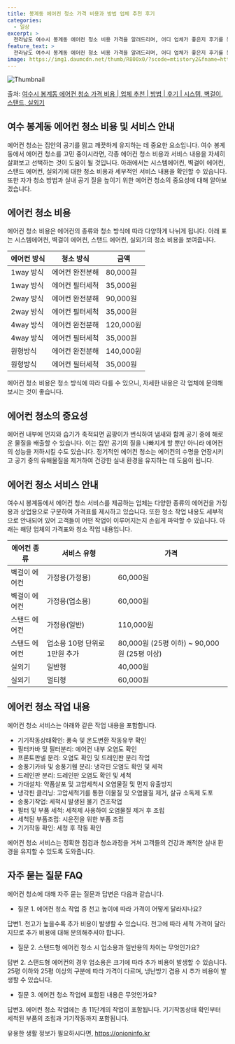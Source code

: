 ```yaml
---
title: 봉계동 에어컨 청소 가격 비용과 방법 업체 추천 후기
categories:
  - 일상
excerpt: >
  전라남도 여수시 봉계동 에어컨 청소 비용 가격을 알려드리며, 어디 업체가 좋은지 후기를 통해 알아보겠습니다. 현재 글에서는 시스템, 벽걸이, 스탠드, 실외기 각각에 대해 청소 비용이 나와 있으니 참고하시면 되겠습니다. 에어컨 분해 청소 방법 보기 👈 클릭셀프 에어컨 청소 방법 보기👈 클릭여수시 봉계동 에어컨 청소 비용시스템에어컨 방식클리닝방식금액1way 방식에어컨 완전분해80,000원1way 방식에어컨 필터세척35,000원2way 방식에어컨 완전분해90,000원2way 방식에어컨 필터세척35,000원4way 방식에어컨 완전분해120,000원4way 방식에어컨 필터세척35,000원원형방식에어컨 완전분해140,000원원형방식에어컨 필터세척35,000원에어컨 청소 견적 샘플 보기 👈 클릭에어컨 냄새의 원인에어..
feature_text: >
  전라남도 여수시 봉계동 에어컨 청소 비용 가격을 알려드리며, 어디 업체가 좋은지 후기를 통해 알아보겠습니다. 현재 글에서는 시스템, 벽걸이, 스탠드, 실외기 각각에 대해 청소 비용이 나와 있으니 참고하시면 되겠습니다. 에어컨 분해 청소 방법 보기 👈 클릭셀프 에어컨 청소 방법 보기👈 클릭여수시 봉계동 에어컨 청소 비용시스템에어컨 방식클리닝방식금액1way 방식에어컨 완전분해80,000원1way 방식에어컨 필터세척35,000원2way 방식에어컨 완전분해90,000원2way 방식에어컨 필터세척35,000원4way 방식에어컨 완전분해120,000원4way 방식에어컨 필터세척35,000원원형방식에어컨 완전분해140,000원원형방식에어컨 필터세척35,000원에어컨 청소 견적 샘플 보기 👈 클릭에어컨 냄새의 원인에어..
image: https://img1.daumcdn.net/thumb/R800x0/?scode=mtistory2&fname=https%3A%2F%2Fblog.kakaocdn.net%2Fdn%2FclsEwg%2FbtsHx13dh66%2Fy2SvkQImxKEKPoVRkUlFOK%2Fimg.webp
---
```


![Thumbnail](https://img1.daumcdn.net/thumb/R800x0/?scode=mtistory2&fname=https%3A%2F%2Fblog.kakaocdn.net%2Fdn%2FclsEwg%2FbtsHx13dh66%2Fy2SvkQImxKEKPoVRkUlFOK%2Fimg.webp)

<p>출처: <a href="https://onioninfo.kr/entry/%EC%97%AC%EC%88%98%EC%8B%9C-%EB%B4%89%EA%B3%84%EB%8F%99-%EC%97%90%EC%96%B4%EC%BB%A8-%EC%B2%AD%EC%86%8C-%EA%B0%80%EA%B2%A9-%EB%B9%84%EC%9A%A9-%EC%97%85%EC%B2%B4-%EC%B6%94%EC%B2%9C-%EB%B0%A9%EB%B2%95-%ED%9B%84%EA%B8%B0-%EC%8B%9C%EC%8A%A4%ED%85%9C-%EB%B2%BD%EA%B1%B8%EC%9D%B4-%EC%8A%A4%ED%83%A0%EB%93%9C-%EC%8B%A4%EC%99%B8%EA%B8%B0" rel="dofollow">여수시 봉계동 에어컨 청소 가격 비용 | 업체 추천 | 방법 | 후기 | 시스템, 벽걸이, 스탠드, 실외기</a> </p>

## 여수 봉계동 에어컨 청소 비용 및 서비스 안내

에어컨 청소는 집안의 공기를 맑고 깨끗하게 유지하는 데 중요한 요소입니다. 여수 봉계동에서 에어컨 청소를 고민 중이시라면, 각종 에어컨 청소
비용과 서비스 내용을 자세히 살펴보고 선택하는 것이 도움이 될 것입니다. 아래에서는 시스템에어컨, 벽걸이 에어컨, 스탠드 에어컨, 실외기에
대한 청소 비용과 세부적인 서비스 내용을 확인할 수 있습니다. 또한 자가 청소 방법과 실내 공기 질을 높이기 위한 에어컨 청소의 중요성에
대해 알아보겠습니다.

## 에어컨 청소 비용

에어컨 청소 비용은 에어컨의 종류와 청소 방식에 따라 다양하게 나뉘게 됩니다. 아래 표는 시스템에어컨, 벽걸이 에어컨, 스탠드 에어컨,
실외기의 청소 비용을 보여줍니다.

에어컨 방식 | 청소 방식 | 금액  
---|---|---  
1way 방식 | 에어컨 완전분해 | 80,000원  
1way 방식 | 에어컨 필터세척 | 35,000원  
2way 방식 | 에어컨 완전분해 | 90,000원  
2way 방식 | 에어컨 필터세척 | 35,000원  
4way 방식 | 에어컨 완전분해 | 120,000원  
4way 방식 | 에어컨 필터세척 | 35,000원  
원형방식 | 에어컨 완전분해 | 140,000원  
원형방식 | 에어컨 필터세척 | 35,000원  
  
에어컨 청소 비용은 청소 방식에 따라 다를 수 있으니, 자세한 내용은 각 업체에 문의해보시는 것이 좋습니다.

## 에어컨 청소의 중요성

에어컨 내부에 먼지와 습기가 축적되면 곰팡이가 번식하여 냄새와 함께 공기 중에 해로운 물질을 배출할 수 있습니다. 이는 집안 공기의 질을
나빠지게 할 뿐만 아니라 에어컨의 성능을 저하시킬 수도 있습니다. 정기적인 에어컨 청소는 에어컨의 수명을 연장시키고 공기 중의 유해물질을
제거하여 건강한 실내 환경을 유지하는 데 도움이 됩니다.

## 에어컨 청소 서비스 안내

여수시 봉계동에서 에어컨 청소 서비스를 제공하는 업체는 다양한 종류의 에어컨을 가정용과 상업용으로 구분하여 가격표를 제시하고 있습니다. 또한
청소 작업 내용도 세부적으로 안내되어 있어 고객들이 어떤 작업이 이루어지는지 손쉽게 파악할 수 있습니다. 아래는 해당 업체의 가격표와 청소
작업 내용입니다.

에어컨 종류 | 서비스 유형 | 가격  
---|---|---  
벽걸이 에어컨 | 가정용(가정용) | 60,000원  
벽걸이 에어컨 | 가정용(업소용) | 60,000원  
스탠드 에어컨 | 가정용(일반) | 110,000원  
스탠드 에어컨 | 업소용 10평 단위로 1만원 추가 | 80,000원 (25평 이하) ~ 90,000원 (25평 이상)  
실외기 | 일반형 | 40,000원  
실외기 | 멀티형 | 60,000원  
  
## 에어컨 청소 작업 내용

에어컨 청소 서비스는 아래와 같은 작업 내용을 포함합니다.

  * 기기작동상태확인: 풍속 및 온도변환 작동유무 확인
  * 필터카바 및 필터분리: 에어컨 내부 오염도 확인
  * 프론트판넬 분리: 오염도 확인 및 드레인판 분리 작업
  * 송풍기카바 및 송풍기휀 분리: 냉각핀 오염도 확인 및 세척
  * 드레인판 분리: 드레인판 오염도 확인 및 세척
  * 가대설치: 약품살포 및 고압세척시 오염물질 및 먼지 유출방지
  * 냉각핀 클리닝: 고압세척기를 통한 이물질 및 오염물질 제거, 살규 소독제 도포
  * 송풍기작업: 세척시 발생된 물기 건조작업
  * 필터 및 부품 세척: 세척제 사용하여 오염물질 제거 후 조립
  * 세척된 부품조립: 시운전을 위한 부품 조립
  * 기기작동 확인: 세청 후 작동 확인

에어컨 청소 서비스는 정확한 점검과 청소과정을 거쳐 고객들의 건강과 쾌적한 실내 환경을 유지할 수 있도록 도와줍니다.

## 자주 묻는 질문 FAQ

에어컨 청소에 대해 자주 묻는 질문과 답변은 다음과 같습니다.

  * 질문 1. 에어컨 청소 작업 중 천고 높이에 따라 가격이 어떻게 달라지나요?

답변1. 천고가 높을수록 추가 비용이 발생할 수 있습니다. 천고에 따라 세척 가격이 달라지므로 추가 비용에 대해 문의해주셔야 합니다.

  * 질문 2. 스탠드형 에어컨 청소 시 업소용과 일반용의 차이는 무엇인가요?

답변 2. 스탠드형 에어컨의 경우 업소용은 크기에 따라 추가 비용이 발생할 수 있습니다. 25평 이하와 25평 이상의 구분에 따라 가격이
다르며, 냉난방기 겸용 시 추가 비용이 발생할 수 있습니다.

  * 질문 3. 에어컨 청소 작업에 포함된 내용은 무엇인가요?

답변3. 에어컨 청소 작업에는 총 11단계의 작업이 포함됩니다. 기기작동상태 확인부터 세척된 부품의 조립과 기기작동까지 포함됩니다.

 

유용한 생활 정보가 필요하시다면, <a href="https://onioninfo.kr" rel="dofollow">https://onioninfo.kr</a>


